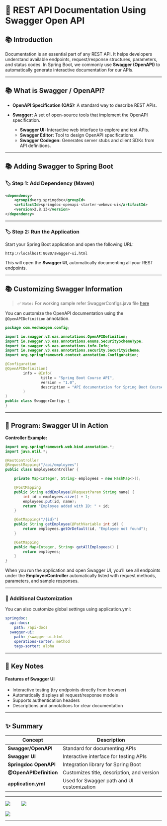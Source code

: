 # 🚀 REST API Documentation Using Swagger Open API

## 📚 Introduction

Documentation is an essential part of any REST API. It helps developers understand available endpoints, request/response structures, parameters, and status codes. In Spring Boot, we commonly use **Swagger (OpenAPI)** to automatically generate interactive documentation for our APIs.

---

## 📚 What is Swagger / OpenAPI?

* **OpenAPI Specification (OAS):** A standard way to describe REST APIs.
* **Swagger:** A set of open-source tools that implement the OpenAPI specification.

    * **Swagger UI:** Interactive web interface to explore and test APIs.
    * **Swagger Editor:** Tool to design OpenAPI specifications.
    * **Swagger Codegen:** Generates server stubs and client SDKs from API definitions.

---

## 📚 Adding Swagger to Spring Boot

### 🏷️ Step 1: Add Dependency (Maven)

```xml
<dependency>
    <groupId>org.springdoc</groupId>
    <artifactId>springdoc-openapi-starter-webmvc-ui</artifactId>
    <version>2.8.13</version>
</dependency>
```
---

### 🏷️ Step 2: Run the Application

Start your Spring Boot application and open the following URL:

```
http://localhost:8080/swagger-ui.html
```

This will open the **Swagger UI**, automatically documenting all your REST endpoints.

---

## 📚 Customizing Swagger Information

> ✅ `Note:` For working sample refer SwaggerConfigs.java file [here](../src/main/java/com/vednexgen/config)

You can customize the OpenAPI documentation using the `@OpenAPIDefinition` annotation.

```java
package com.vednexgen.config;

import io.swagger.v3.oas.annotations.OpenAPIDefinition;
import io.swagger.v3.oas.annotations.enums.SecuritySchemeType;
import io.swagger.v3.oas.annotations.info.Info;
import io.swagger.v3.oas.annotations.security.SecurityScheme;
import org.springframework.context.annotation.Configuration;

@Configuration
@OpenAPIDefinition(
        info = @Info(
                title = "Spring Boot Course API",
                version = "1.0",
                description = "API documentation for Spring Boot Course API"
        )
)
public class SwaggerConfigs {
}
```

---

## 📝 Program: Swagger UI in Action

**Controller Example:**

```java
import org.springframework.web.bind.annotation.*;
import java.util.*;

@RestController
@RequestMapping("/api/employees")
public class EmployeeController {

    private Map<Integer, String> employees = new HashMap<>();

    @PostMapping
    public String addEmployee(@RequestParam String name) {
        int id = employees.size() + 1;
        employees.put(id, name);
        return "Employee added with ID: " + id;
    }

    @GetMapping("/{id}")
    public String getEmployee(@PathVariable int id) {
        return employees.getOrDefault(id, "Employee not found");
    }

    @GetMapping
    public Map<Integer, String> getAllEmployees() {
        return employees;
    }
}
```

When you run the application and open Swagger UI, you’ll see all endpoints under the **EmployeeController** automatically listed with request methods, parameters, and sample responses.

---

### 🧠 Additional Customization

You can also customize global settings using application.yml:

```yaml
springdoc:
  api-docs:
    path: /api-docs
  swagger-ui:
    path: /swagger-ui.html
    operations-sorter: method
    tags-sorter: alpha
```
---

## 📌 Key Notes

#### Features of Swagger UI

* Interactive testing (try endpoints directly from browser)
* Automatically displays all request/response models
* Supports authentication headers
* Descriptions and annotations for clear documentation

---

## ✨ Summary

| Concept                | Description                                |
| ---------------------- | ------------------------------------------ |
| **Swagger/OpenAPI**    | Standard for documenting APIs              |
| **Swagger UI**         | Interactive interface for testing APIs     |
| **Springdoc OpenAPI**  | Integration library for Spring Boot        |
| **@OpenAPIDefinition** | Customizes title, description, and version |
| **application.yml**    | Used for Swagger path and UI customization |

---

<div>

[![](https://img.shields.io/badge/Prev-⬅️-caddd6?style=for-the-badge&labelColor=caddd6)](16-UNIT_AND_INTEGRTION_TEST.md)
&emsp;&emsp;
[![](https://img.shields.io/badge/Next-➡️-caddd6?style=for-the-badge&labelColor=caddd6)](18-SECURITY_INTEGRATION_WITH_SWAGGER.md)

</div>

[![](https://img.shields.io/badge/Go_Back-🔙-d6cadd?style=for-the-badge&labelColor=d6cadd)](00-TABLE_CONTENT_README.md)

---